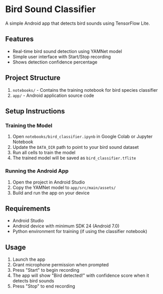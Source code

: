 # Bird Sound Classifier

A simple Android app that detects bird sounds using TensorFlow Lite.

## Features

- Real-time bird sound detection using YAMNet model
- Simple user interface with Start/Stop recording
- Shows detection confidence percentage

## Project Structure

1. `notebooks/` - Contains the training notebook for bird species classifier
2. `app/` - Android application source code

## Setup Instructions

### Training the Model

1. Open `notebooks/bird_classifier.ipynb` in Google Colab or Jupyter Notebook
2. Update the `DATA_DIR` path to point to your bird sound dataset
3. Run all cells to train the model
4. The trained model will be saved as `bird_classifier.tflite`

### Running the Android App

1. Open the project in Android Studio
2. Copy the YAMNet model to `app/src/main/assets/`
3. Build and run the app on your device

## Requirements

- Android Studio
- Android device with minimum SDK 24 (Android 7.0)
- Python environment for training (if using the classifier notebook)

## Usage

1. Launch the app
2. Grant microphone permission when prompted
3. Press "Start" to begin recording
4. The app will show "Bird detected!" with confidence score when it detects bird sounds
5. Press "Stop" to end recording
